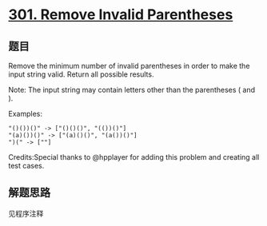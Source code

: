 # [301. Remove Invalid Parentheses](https://leetcode-cn.com/problems/remove-invalid-parentheses/)

## 题目

Remove the minimum number of invalid parentheses in order to make the input string valid. Return all possible results.

Note: The input string may contain letters other than the parentheses ( and ).

Examples:

```text
"()())()" -> ["()()()", "(())()"]
"(a)())()" -> ["(a)()()", "(a())()"]
")(" -> [""]
```

Credits:Special thanks to @hpplayer for adding this problem and creating all test cases.

## 解题思路

见程序注释
